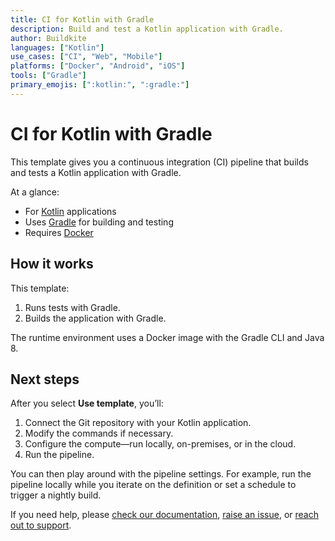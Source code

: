 ```yaml
---
title: CI for Kotlin with Gradle
description: Build and test a Kotlin application with Gradle.
author: Buildkite
languages: ["Kotlin"]
use_cases: ["CI", "Web", "Mobile"]
platforms: ["Docker", "Android", "iOS"]
tools: ["Gradle"]
primary_emojis: [":kotlin:", ":gradle:"]
---
```


# CI for Kotlin with Gradle

This template gives you a continuous integration (CI) pipeline that builds and tests a Kotlin application with Gradle.

At a glance:

- For [Kotlin](https://kotlinlang.org/) applications
- Uses [Gradle](https://gradle.org/) for building and testing
- Requires [Docker](https://docs.docker.com/get-docker/)

## How it works

This template:

1. Runs tests with Gradle.
2. Builds the application with Gradle.

The runtime environment uses a Docker image with the Gradle CLI and Java 8.

## Next steps

After you select **Use template**, you’ll:

1. Connect the Git repository with your Kotlin application.
2. Modify the commands if necessary.
3. Configure the compute—run locally, on-premises, or in the cloud.
4. Run the pipeline.

You can then play around with the pipeline settings. For example, run the pipeline locally while you iterate on the definition or set a schedule to trigger a nightly build.

If you need help, please [check our documentation](https://buildkite.com/docs/pipelines/configuration-overview), [raise an issue](https://github.com/buildkite/templates/issues), or [reach out to support](https://buildkite.com/support).
